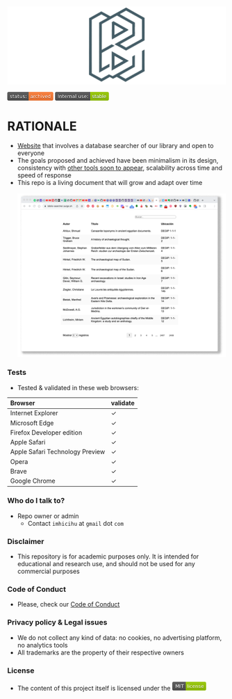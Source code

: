 <p align="center">
  <img src="images/repository-open-graph-template.png?raw=true" alt="Logotipo de Biblio-searcher"/>
</p>

![archived](images/status_archived.png)
![internaluse-green](images/3847436881-internal_use_stable.png)

# RATIONALE

* [Website](https://biblio-searcher.surge.sh/) that involves a database searcher of our library and open to everyone
* The goals proposed and achieved have been minimalism in its design, consistency with [other tools soon to appear](https://github.com/imhicihu/IMHICIHU-Biblioteca), scalability across time and speed of response
* This repo is a living document that will grow and adapt over time
<BR></BR>
![graphics.png](images/Screen_Shot.png)

### Tests
* Tested & validated in these web browsers:

| Browser | validate |
|:--|:--|
| Internet Explorer | ✓ |
| Microsoft Edge | ✓ |
| Firefox Developer edition| ✓ |
| Apple Safari | ✓ |
| Apple Safari Technology Preview| ✓ |
| Opera | ✓ |
| Brave | ✓ |
| Google Chrome | ✓ |
   
### Who do I talk to?
* Repo owner or admin
    - Contact `imhicihu` at `gmail` dot `com`

### Disclaimer
* This repository is for academic purposes only. It is intended for educational and research use, and should not be used for any commercial purposes

### Code of Conduct
* Please, check our [Code of Conduct](code_of_conduct.md)

### Privacy policy & Legal issues
* We do not collect any kind of data: no cookies, no advertising platform, no analytics tools 
* All trademarks are the property of their respective owners

### License
* The content of this project itself is licensed under the ![MIT Licence](images/2049852260-MIT-license-green.png)
